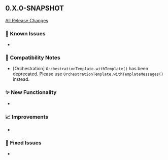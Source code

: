 ## 0.X.0-SNAPSHOT

[All Release Changes](https://github.com/SAP/ai-sdk-java/releases/)

### 🚧 Known Issues

-

### 🔧 Compatibility Notes

- [Orchestration] `OrchestrationTemplate.withTemplate()` has been deprecated. Please use `OrchestrationTemplate.withTemplateMessages()` instead.

### ✨ New Functionality

-

### 📈 Improvements

-

### 🐛 Fixed Issues

-

